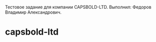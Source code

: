 Тестовое задание для компании CAPSBOLD-LTD.
Выполнил: Федоров Владимир Александрович.

# capsbold-ltd
